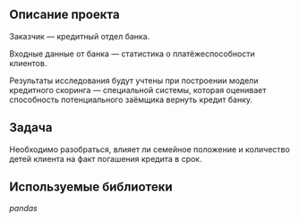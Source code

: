 ## Описание проекта

Заказчик — кредитный отдел банка.

Входные данные от банка — статистика о платёжеспособности клиентов.

Результаты исследования будут учтены при построении модели кредитного скоринга — специальной системы, которая оценивает способность потенциального заёмщика вернуть кредит банку.

## Задача

Необходимо разобраться, влияет ли семейное положение и количество детей клиента на факт погашения кредита в срок.  

## Используемые библиотеки
*pandas*
